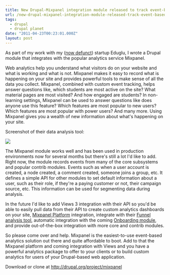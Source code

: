 ```yaml
---
title: New Drupal-Mixpanel integration module released to track event-based analytics
url: /new-drupal-mixpanel-integration-module-released-track-event-based-analytics
tags:
  - drupal
  - drupal planet
date: "2011-04-23T00:23:01.000Z"
layout: post
---
```


As part of my work with my ([now defunct][0]) startup Eduglu, I wrote a Drupal module that integrates with the popular analytics service Mixpanel.  

  

Web analytics help you understand what visitors do on your website and what is working and what is not. Mixpanel makes it easy to record what is happening on your site and provides powerful tools to make sense of all the data you collect. Mixpanel, combined with custom event tracking, helps answer questions like, which students are most active on the site? What material pages are most visited? And how engaged are students? In non-learning settings, Mixpanel can be used to answer questions like does anyone use this feature? Which features are most popular to new users? Which features are most popular with power users? And many more. Using Mixpanel gives you a wealth of new information about what's happening on your site.  

  

Screenshot of their data analysis tool:  

![](http://eduglu.com/sites/eduglu.com/files/mixpanel-screenshot.png)  

  

The Mixpanel module works well and has been used in production environments now for several months but there's still a lot I'd like to add. Right now, the module records events from many of the core subsystems and popular contrib modules. Events such as when a user account is created, a node created, a comment created, someone joins a group, etc. It defines a simple API for other modules to set default information about a user, such as their role, if they're a paying customer or not, their campaign source, etc. This information can be used for segmenting data during analysis.  

  

In the future I'd like to add Views 3 integration with their API so you'd be able to easily pull data from their API to create custom analytics dashboards on your site, [Mixpanel Platform][1] integration, integrate with their [Funnel analysis tool][2], automatic integration with the coming [Onboarding module][3], and provide out-of-the-box integration with more core and contrib modules.  

  

So please come over and help. Mixpanel is the easiest-to-use event-based analytics solution out there and quite affordable to boot. Add to that the Mixpanel platform and coming integration with Views and you have a powerful analytics package to offer to your clients or to build custom analytics for users of your Drupal-based web application.  

  

Download or clone at http://drupal.org/project/mixpanel

[0]: /eduglu-enters-deadpool
[1]: http://mixpanel.com/platform/
[2]: http://blog.mixpanel.com/introduction-to-analytics-funnel-analysis
[3]: http://groups.drupal.org/node/99289